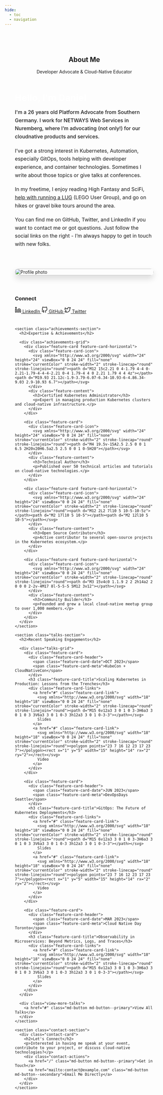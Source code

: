 ```yaml
---
hide:
  - toc
  - navigation
---
```


<div class="about-container">
  <article class="content-card">
    <header class="content-card-header">
      <h1>About Me</h1>
      <p class="content-card-subtitle">Developer Advocate & Cloud-Native Educator</p>
    </header>
    <div class="about-layout">
      <div class="about-main">
        <section class="about-intro">
          <h2>Hello, I'm <span class="highlight">Daniel</span></h2>
          <p class="intro-lead">I'm a 26 years old Platform Advocate from Southern Germany. I work for NETWAYS Web Services in Nuremberg, where I’m advocating (not only!) for our cloudnative products and services.</p>
          <p>I’ve got a strong interest in Kubernetes, Automation, especially GitOps, tools helping with developer experience, and container technologies. Sometimes I write about those topics or give talks at conferences.</p>
          <p>In my freetime, I enjoy reading High Fantasy and SciFi, <a href="https://roguebricks.de" target="_blank">help with running a LUG</a> (LEGO User Group), and go on hikes or gravel bike tours around the area.</p>
          <p>You can find me on GitHub, Twitter, and LinkedIn if you want to contact me or got questions. Just follow the social links on the right - I’m always happy to get in touch with new folks.</p>
        </section>
      </div>
      <div class="about-sidebar">
        <div class="profile-image-container">
          <img src="/assets/images/daniel.jpg" alt="Profile photo" class="profile-image">
        </div>
        <div class="info-card">
          <h3>Connect</h3>
          <div class="social-links">
            <a href="https://linkedin.com/in/daniel-bodky" class="social-link">
              <svg xmlns="http://www.w3.org/2000/svg" width="20" height="20" viewBox="0 0 24 24" fill="none" stroke="currentColor" stroke-width="2" stroke-linecap="round" stroke-linejoin="round"><path d="M16 8a6 6 0 0 1 6 6v7h-4v-7a2 2 0 0 0-2-2 2 2 0 0 0-2 2v7h-4v-7a6 6 0 0 1 6-6z"></path><rect x="2" y="9" width="4" height="12"></rect><circle cx="4" cy="4" r="2"></circle></svg>
              LinkedIn
            </a>
            <a href="https://github.com/mocdaniel" class="social-link">
              <svg xmlns="http://www.w3.org/2000/svg" width="20" height="20" viewBox="0 0 24 24" fill="none" stroke="currentColor" stroke-width="2" stroke-linecap="round" stroke-linejoin="round"><path d="M9 19c-5 1.5-5-2.5-7-3m14 6v-3.87a3.37 3.37 0 0 0-.94-2.61c3.14-.35 6.44-1.54 6.44-7A5.44 5.44 0 0 0 20 4.77 5.07 5.07 0 0 0 19.91 1S18.73.65 16 2.48a13.38 13.38 0 0 0-7 0C6.27.65 5.09 1 5.09 1A5.07 5.07 0 0 0 5 4.77a5.44 5.44 0 0 0-1.5 3.78c0 5.42 3.3 6.61 6.44 7A3.37 3.37 0 0 0 9 18.13V22"></path></svg>
              GitHub
            </a>
            <a href="#" class="social-link">
              <svg xmlns="http://www.w3.org/2000/svg" width="20" height="20" viewBox="0 0 24 24" fill="none" stroke="currentColor" stroke-width="2" stroke-linecap="round" stroke-linejoin="round"><path d="M23 3a10.9 10.9 0 0 1-3.14 1.53 4.48 4.48 0 0 0-7.86 3v1A10.66 10.66 0 0 1 3 4s-4 9 5 13a11.64 11.64 0 0 1-7 2c9 5 20 0 20-11.5a4.5 4.5 0 0 0-.08-.83A7.72 7.72 0 0 0 23 3z"></path></svg>
              Twitter
            </a>
          </div>
        </div>
      </div>
    </div>
    
    <section class="achievements-section">
      <h2>Expertise & Achievements</h2>
      
      <div class="achievements-grid">
        <div class="feature-card feature-card-horizontal">
          <div class="feature-card-icon">
            <svg xmlns="http://www.w3.org/2000/svg" width="24" height="24" viewBox="0 0 24 24" fill="none" stroke="currentColor" stroke-width="2" stroke-linecap="round" stroke-linejoin="round"><path d="M12 15c2.21 0 4-1.79 4-4 0-2.21-1.79-4-4-4-2.21 0-4 1.79-4 4 0 2.21 1.79 4 4 4z"></path><path d="M19.93 21.12c-1.9-3.79-6.07-6.34-10.93-6-4.86.34-9.03 2.9-10.93 6.7"></path></svg>
          </div>
          <div class="feature-content">
            <h3>Certified Kubernetes Administrator</h3>
            <p>Expert in managing production Kubernetes clusters and cloud-native infrastructure.</p>
          </div>
        </div>
        
        <div class="feature-card">
          <div class="feature-card-icon">
            <svg xmlns="http://www.w3.org/2000/svg" width="24" height="24" viewBox="0 0 24 24" fill="none" stroke="currentColor" stroke-width="2" stroke-linecap="round" stroke-linejoin="round"><path d="M4 19.5v-15A2.5 2.5 0 0 1 6.5 2H20v20H6.5a2.5 2.5 0 0 1 0-5H20"></path></svg>
          </div>
          <div class="feature-content">
            <h3>Technical Author</h3>
            <p>Published over 50 technical articles and tutorials on cloud-native technologies.</p>
          </div>
        </div>
        
        <div class="feature-card feature-card-horizontal">
          <div class="feature-card-icon">
            <svg xmlns="http://www.w3.org/2000/svg" width="24" height="24" viewBox="0 0 24 24" fill="none" stroke="currentColor" stroke-width="2" stroke-linecap="round" stroke-linejoin="round"><path d="M12 2L2 7l10 5 10-5-10-5z"></path><path d="M2 17l10 5 10-5"></path><path d="M2 12l10 5 10-5"></path></svg>
          </div>
          <div class="feature-content">
            <h3>Open Source Contributor</h3>
            <p>Active contributor to several open-source projects in the Kubernetes ecosystem.</p>
          </div>
        </div>
        
        <div class="feature-card feature-card-horizontal">
          <div class="feature-card-icon">
            <svg xmlns="http://www.w3.org/2000/svg" width="24" height="24" viewBox="0 0 24 24" fill="none" stroke="currentColor" stroke-width="2" stroke-linecap="round" stroke-linejoin="round"><path d="M3 15v4c0 1.1.9 2 2 2h14a2 2 0 0 0 2-2v-4M17 8l-5-5-5 5M12 3v12"></path></svg>
          </div>
          <div class="feature-content">
            <h3>Community Builder</h3>
            <p>Founded and grew a local cloud-native meetup group to over 1,000 members.</p>
          </div>
        </div>
      </div>
    </section>
    
    <section class="talks-section">
      <h2>Recent Speaking Engagements</h2>
      
      <div class="talks-grid">
        <div class="feature-card">
          <div class="feature-card-header">
            <span class="feature-card-date">OCT 2023</span>
            <span class="feature-card-meta">KubeCon + CloudNativeCon</span>
          </div>
          <h3 class="feature-card-title">Scaling Kubernetes in Production: Lessons from the Trenches</h3>
          <div class="feature-card-links">
            <a href="#" class="feature-card-link">
              <svg xmlns="http://www.w3.org/2000/svg" width="18" height="18" viewBox="0 0 24 24" fill="none" stroke="currentColor" stroke-width="2" stroke-linecap="round" stroke-linejoin="round"><path d="M15 6v12a3 3 0 1 0 3-3H6a3 3 0 1 0 3 3V6a3 3 0 1 0-3 3h12a3 3 0 1 0-3-3"></path></svg>
              Slides
            </a>
            <a href="#" class="feature-card-link">
              <svg xmlns="http://www.w3.org/2000/svg" width="18" height="18" viewBox="0 0 24 24" fill="none" stroke="currentColor" stroke-width="2" stroke-linecap="round" stroke-linejoin="round"><polygon points="23 7 16 12 23 17 23 7"></polygon><rect x="1" y="5" width="15" height="14" rx="2" ry="2"></rect></svg>
              Video
            </a>
          </div>
        </div>
        
        <div class="feature-card">
          <div class="feature-card-header">
            <span class="feature-card-date">JUN 2023</span>
            <span class="feature-card-meta">DevOpsDays Seattle</span>
          </div>
          <h3 class="feature-card-title">GitOps: The Future of Kubernetes Deployments</h3>
          <div class="feature-card-links">
            <a href="#" class="feature-card-link">
              <svg xmlns="http://www.w3.org/2000/svg" width="18" height="18" viewBox="0 0 24 24" fill="none" stroke="currentColor" stroke-width="2" stroke-linecap="round" stroke-linejoin="round"><path d="M15 6v12a3 3 0 1 0 3-3H6a3 3 0 1 0 3 3V6a3 3 0 1 0-3 3h12a3 3 0 1 0-3-3"></path></svg>
              Slides
            </a>
            <a href="#" class="feature-card-link">
              <svg xmlns="http://www.w3.org/2000/svg" width="18" height="18" viewBox="0 0 24 24" fill="none" stroke="currentColor" stroke-width="2" stroke-linecap="round" stroke-linejoin="round"><polygon points="23 7 16 12 23 17 23 7"></polygon><rect x="1" y="5" width="15" height="14" rx="2" ry="2"></rect></svg>
              Video
            </a>
          </div>
        </div>
        
        <div class="feature-card">
          <div class="feature-card-header">
            <span class="feature-card-date">MAR 2023</span>
            <span class="feature-card-meta">Cloud Native Day Toronto</span>
          </div>
          <h3 class="feature-card-title">Observability in Microservices: Beyond Metrics, Logs, and Traces</h3>
          <div class="feature-card-links">
            <a href="#" class="feature-card-link">
              <svg xmlns="http://www.w3.org/2000/svg" width="18" height="18" viewBox="0 0 24 24" fill="none" stroke="currentColor" stroke-width="2" stroke-linecap="round" stroke-linejoin="round"><path d="M15 6v12a3 3 0 1 0 3-3H6a3 3 0 1 0 3 3V6a3 3 0 1 0-3 3h12a3 3 0 1 0-3-3"></path></svg>
              Slides
            </a>
          </div>
        </div>
      </div>
      
      <div class="view-more-talks">
        <a href="#" class="md-button md-button--primary">View All Talks</a>
      </div>
    </section>
    
    <section class="contact-section">
      <div class="contact-card">
        <h2>Let's Connect</h2>
        <p>Interested in having me speak at your event, contribute to your project, or discuss cloud-native technologies?</p>
        <div class="contact-actions">
          <a href="/" class="md-button md-button--primary">Get in Touch</a>
          <a href="mailto:contact@example.com" class="md-button md-button--secondary">Email Me Directly</a>
        </div>
      </div>
    </section>
  </article>
</div>

<style>
/* About Page Styles - Page-specific styles only */

/* Container */
.about-container {
  position: relative;
  z-index: 1;
  max-width: 1200px;
  margin: 0 auto;
  padding: 3rem 2rem 4rem;
}

/* Two-column Layout */
.about-layout {
  display: grid;
  grid-template-columns: 2fr 1fr;
  gap: 2.5rem;
  margin-bottom: 2.5rem;
}

.about-main {
  min-width: 0; /* Prevents overflow in grid */
}

.about-sidebar {
  display: flex;
  flex-direction: column;
  gap: 1.5rem;
}

/* Introduction */
.about-intro {
  margin-bottom: 1.5rem;
}

.about-intro h2 {
  font-size: 1.8rem;
  margin-top: 0;
  margin-bottom: 1rem;
  color: #ffffff;
}

.highlight {
  color: var(--color-accent-primary);
}

.intro-lead {
  font-size: 1.2rem;
  line-height: 1.6;
  color: var(--color-text-primary);
  margin-bottom: 1.2rem;
  font-weight: 500;
}

.about-intro p {
  font-size: 1rem;
  line-height: 1.6;
  color: var(--color-text-secondary);
  margin-bottom: 1.2rem;
}

.about-quote {
  margin: 1.5rem 0;
}

.about-quote blockquote {
  background-color: rgba(13, 17, 23, 0.5);
  border-left: 3px solid var(--color-accent-primary);
  padding: 1.2rem;
  margin: 0;
  border-radius: 0 8px 8px 0;
}

.about-quote blockquote p {
  font-size: 1rem;
  line-height: 1.6;
  font-style: italic;
  color: var(--color-text-primary);
  margin: 0;
}

/* Profile Image */
.profile-image-container {
  margin-bottom: 1rem;
}

.profile-image {
  width: 100%;
  border-radius: 12px;
  box-shadow: 0 10px 20px rgba(0, 0, 0, 0.15);
}

/* Featured Image */
.featured-image-section {
  margin-bottom: 2.5rem;
}

.featured-image {
  width: 100%;
  height: auto;
  border-radius: 10px;
  box-shadow: 0 10px 20px rgba(0, 0, 0, 0.15);
}

.image-caption {
  text-align: center;
  font-size: 0.85rem;
  color: var(--color-text-secondary);
  margin-top: 0.6rem;
  font-style: italic;
}

/* Achievements Section */
.achievements-section {
  margin-bottom: 2.5rem;
}

.achievements-grid {
  display: grid;
  grid-template-columns: repeat(2, 1fr);
  gap: 1.5rem;
}

/* Talks Section */
.talks-section {
  margin-bottom: 2.5rem;
}

.talks-grid {
  display: grid;
  grid-template-columns: repeat(3, 1fr);
  gap: 1.5rem;
}

.view-more-talks {
  text-align: center;
  margin-top: 1.5rem;
}

/* Contact Section */
.contact-section {
  margin-top: 2rem;
}

/* Responsive Adjustments */
@media (max-width: 992px) {
  .about-layout {
    grid-template-columns: 1fr;
  }
  
  .about-sidebar {
    display: grid;
    grid-template-columns: repeat(auto-fit, minmax(250px, 1fr));
  }
  
  .profile-image-container {
    grid-column: span 2;
  }
  
  .achievements-grid {
    grid-template-columns: repeat(2, 1fr);
  }
  
  .talks-grid {
    grid-template-columns: repeat(2, 1fr);
  }
}

@media (max-width: 768px) {
  .about-container {
    padding: 2rem 1.5rem 3rem;
  }
  
  .about-sidebar {
    grid-template-columns: 1fr;
  }
  
  .profile-image-container {
    grid-column: span 1;
  }
  
  .achievements-grid {
    grid-template-columns: 1fr;
  }
  
  .talks-grid {
    grid-template-columns: 1fr;
  }
}

@media (max-width: 576px) {
  .about-intro h2 {
    font-size: 1.6rem;
  }
  
  .intro-lead {
    font-size: 1.1rem;
  }
}
</style>